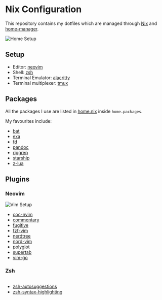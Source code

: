 # Nix Configuration
This repository contains my dotfiles which are managed through [Nix](https://nixos.org/) and [home-manager](https://github.com/rycee/home-manager).

![Home Setup](../assets/alacritty.png?raw=true)

## Setup
* Editor: [neovim](./vim.nix)
* Shell: [zsh](./zsh.nix)
* Terminal Emulator: [alacritty](./alacritty.nix)
* Terminal multiplexer: [tmux](./tmux.nix)

## Packages
All the packages I use are listed in [home.nix](./home.nix) inside `home.packages`.

My favourites include:
* [bat](https://github.com/sharkdp/bat)
* [exa](https://github.com/ogham/exa)
* [fd](https://github.com/sharkdp/fd)
* [pandoc](https://github.com/jgm/pandoc)
* [ripgrep](https://github.com/BurntSushi/ripgrep)
* [starship](https://github.com/starship/starship)
* [z-lua](https://github.com/skywind3000/z.lua)

## Plugins
### Neovim
![Vim Setup](../assets/vim.png?raw=true)
* [coc-nvim](https://github.com/neoclide/coc.nvim)
* [commentary](https://github.com/tpope/vim-commentary)
* [fugitive](https://github.com/tpope/vim-fugitive)
* [fzf-vim](https://github.com/junegunn/fzf.vim)
* [nerdtree](https://github.com/preservim/nerdtree)
* [nord-vim](https://github.com/arcticicestudio/nord-vim)
* [polyglot](https://github.com/sheerun/vim-polyglot)
* [supertab](https://github.com/ervandew/supertab)
* [vim-go](https://github.com/fatih/vim-go)

### Zsh
![]()
* [zsh-autosuggestions](https://github.com/zsh-users/zsh-autosuggestions)
* [zsh-syntax-highlighting](https://github.com/zsh-users/zsh-syntax-highlighting)

